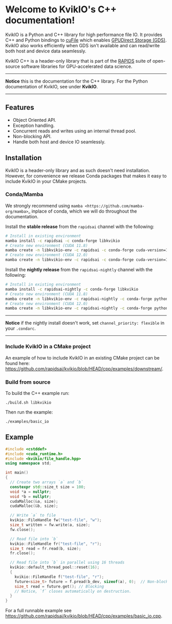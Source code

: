 # Welcome to KvikIO's C++ documentation!

KvikIO is a Python and C++ library for high performance file IO. It provides C++ and Python
bindings to [cuFile](https://docs.nvidia.com/gpudirect-storage/api-reference-guide/index.html)
which enables [GPUDirect Storage (GDS)](https://developer.nvidia.com/blog/gpudirect-storage/).
KvikIO also works efficiently when GDS isn't available and can read/write both host and device data seamlessly.

KvikIO C++ is a header-only library that is part of the [RAPIDS](https://rapids.ai/) suite of open-source software libraries for GPU-accelerated data science.

---
**Notice** this is the documentation for the C++ library. For the Python documentation of KvikIO, see under **KvikIO**.

---

## Features

* Object Oriented API.
* Exception handling.
* Concurrent reads and writes using an internal thread pool.
* Non-blocking API.
* Handle both host and device IO seamlessly.

## Installation

KvikIO is a header-only library and as such doesn't need installation.
However, for convenience we release Conda packages that makes it easy
to include KvikIO in your CMake projects.

### Conda/Mamba

We strongly recommend using `mamba <https://github.com/mamba-org/mamba>`_ inplace of conda, which we will do throughout the documentation.

Install the **stable release** from the ``rapidsai`` channel with the following:
```sh
# Install in existing environment
mamba install -c rapidsai -c conda-forge libkvikio
# Create new environment (CUDA 11.8)
mamba create -n libkvikio-env -c rapidsai -c conda-forge cuda-version=11.8 libkvikio
# Create new environment (CUDA 12.0)
mamba create -n libkvikio-env -c rapidsai -c conda-forge cuda-version=12.0 libkvikio
```

Install the **nightly release** from the ``rapidsai-nightly`` channel with the following:

```sh
# Install in existing environment
mamba install -c rapidsai-nightly -c conda-forge libkvikio
# Create new environment (CUDA 11.8)
mamba create -n libkvikio-env -c rapidsai-nightly -c conda-forge python=3.10 cuda-version=11.8 libkvikio
# Create new environment (CUDA 12.0)
mamba create -n libkvikio-env -c rapidsai-nightly -c conda-forge python=3.10 cuda-version=12.0 libkvikio
```

---
**Notice** if the nightly install doesn't work, set ``channel_priority: flexible`` in your ``.condarc``.

---

### Include KvikIO in a CMake project
An example of how to include KvikIO in an existing CMake project can be found here:  <https://github.com/rapidsai/kvikio/blob/HEAD/cpp/examples/downstream/>.


### Build from source

To build the C++ example run:

```
./build.sh libkvikio
```

Then run the example:

```
./examples/basic_io
```


## Example

```cpp
#include <cstddef>
#include <cuda_runtime.h>
#include <kvikio/file_handle.hpp>
using namespace std;

int main()
{
  // Create two arrays `a` and `b`
  constexpr std::size_t size = 100;
  void *a = nullptr;
  void *b = nullptr;
  cudaMalloc(&a, size);
  cudaMalloc(&b, size);

  // Write `a` to file
  kvikio::FileHandle fw("test-file", "w");
  size_t written = fw.write(a, size);
  fw.close();

  // Read file into `b`
  kvikio::FileHandle fr("test-file", "r");
  size_t read = fr.read(b, size);
  fr.close();

  // Read file into `b` in parallel using 16 threads
  kvikio::default_thread_pool::reset(16);
  {
    kvikio::FileHandle f("test-file", "r");
    future<size_t> future = f.pread(b_dev, sizeof(a), 0);  // Non-blocking
    size_t read = future.get(); // Blocking
    // Notice, `f` closes automatically on destruction.
  }
}
```

For a full runnable example see <https://github.com/rapidsai/kvikio/blob/HEAD/cpp/examples/basic_io.cpp>.
